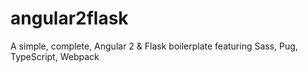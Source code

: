 # angular2flask
A simple, complete, Angular 2 &amp; Flask boilerplate featuring Sass, Pug, TypeScript, Webpack
